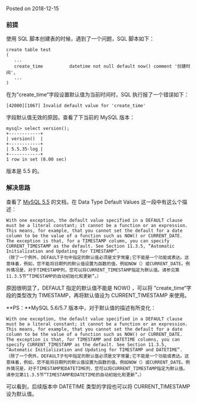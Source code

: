 Posted on 2018-12-15
### 前提

使用 SQL 脚本创建表的时候，遇到了一个问题，SQL 脚本如下：

```mysql
create table test
(
   ...
   create_time          datetime not null default now() comment '创建时间',
   ...
)
```

在为”create_time“字段设置默认值为当前时间时，SQL 执行报了一个错误如下：

```
[42000][1067] Invalid default value for 'create_time'
```

字段默认值无效的原因，查看了下当前的 MySQL 版本：

```
mysql> select version();
+------------+
| version()  |
+------------+
| 5.5.35-log |
+------------+
1 row in set (0.00 sec)
```

版本是 5.5 的。



### 解决思路

查看了 [MySQL 5.5](https://dev.mysql.com/doc/refman/5.5/en/data-type-defaults.html) 的文档，在 Data Type Default Values 这一段中有这么个描述：

```wiki
With one exception, the default value specified in a DEFAULT clause must be a literal constant; it cannot be a function or an expression. This means, for example, that you cannot set the default for a date column to be the value of a function such as NOW() or CURRENT_DATE. The exception is that, for a TIMESTAMP column, you can specify CURRENT_TIMESTAMP as the default. See Section 11.3.5, “Automatic Initialization and Updating for TIMESTAMP”. 
（除了一个例外，DEFAULT子句中指定的默认值必须是文字常量;它不能是一个功能或表达。这意味着，例如，您不能将日期列的默认值设置为函数的值，例如NOW（）或CURRENT_DATE。例外情况是，对于TIMESTAMP列，您可以将CURRENT_TIMESTAMP指定为默认值。请参见第11.3.5节“TIMESTAMP的自动初始化和更新”。）
```

原因很明显了，DEFAULT 指定的默认值不能是 NOW() ，可以将 ”create_time“字段的类型改为 TIMESTAMP，再将默认值设为 CURRENT_TIMESTAMP 来使用。

**PS：**MySQL 5.6/5.7 版本中，对于默认值的描述有所变化：

```wiki
With one exception, the default value specified in a DEFAULT clause must be a literal constant; it cannot be a function or an expression. This means, for example, that you cannot set the default for a date column to be the value of a function such as NOW() or CURRENT_DATE. The exception is that, for TIMESTAMP and DATETIME columns, you can specify CURRENT_TIMESTAMP as the default. See Section 11.3.5, “Automatic Initialization and Updating for TIMESTAMP and DATETIME”. 
（除了一个例外，DEFAULT子句中指定的默认值必须是文字常量;它不能是一个功能或表达。这意味着，例如，您不能将日期列的默认值设置为函数的值，例如NOW（）或CURRENT_DATE。例外情况是，对于TIMESTAMP和DATETIME列，您可以将CURRENT_TIMESTAMP指定为默认值。请参见第11.3.5节“TIMESTAMP和DATETIME的自动初始化和更新”。）
```

可以看到，后续版本中 DATETIME 类型的字段也可以将 CURRENT_TIMESTAMP 设为默认值。

